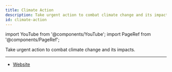 ```yaml
---
title: Climate Action
description: Take urgent action to combat climate change and its impacts.
id: climate-action
---
```


import YouTube from '@components/YouTube';
import PageRef from '@components/PageRef';

Take urgent action to combat climate change and its impacts.

---

- [Website](https://sdgs.un.org/goals/goal13)
